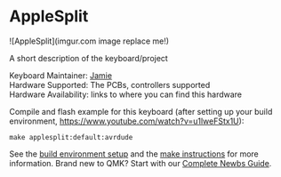 # AppleSplit

![AppleSplit](imgur.com image replace me!)

A short description of the keyboard/project

Keyboard Maintainer: [Jamie](https://github.com/yourusername)  
Hardware Supported: The PCBs, controllers supported  
Hardware Availability: links to where you can find this hardware

Compile and flash example for this keyboard (after setting up your build environment, https://www.youtube.com/watch?v=u1lweFStx1U):

    make applesplit:default:avrdude

See the [build environment setup](https://docs.qmk.fm/#/getting_started_build_tools) and the [make instructions](https://docs.qmk.fm/#/getting_started_make_guide) for more information. Brand new to QMK? Start with our [Complete Newbs Guide](https://docs.qmk.fm/#/newbs).
